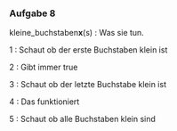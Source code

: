 ### Aufgabe 8
kleine_buchstaben**x**(s)
: Was sie tun.

1
: Schaut ob der erste Buchstaben klein ist

2
: Gibt immer true

3
: Schaut ob der letzte Buchstabe klein ist

4
: Das funktioniert

5
: Schaut ob alle Buchstaben klein sind 
